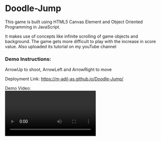 # Doodle-Jump
This game is built using HTML5 Canvas Element and Object Oriented Programming in JavaScript.

It makes use of concepts like infinite scrolling of game objects and background. The game gets more difficult to play with the increase in score value. Also uploaded its tutorial on my youTube channel

### Demo Instructions:
ArrowUp to shoot, ArrowLeft and ArrowRight to move       

Deployment Link: https://m-adil-as.github.io/Doodle-Jump/

Demo Video:   
![Demo Doodle Jump](https://user-images.githubusercontent.com/115668271/196476702-01ae3e88-3783-45c9-b357-cfc00d015bcf.mp4)
